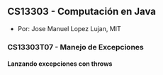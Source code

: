 ## CS13303 - Computación en Java
- Por: Jose Manuel Lopez Lujan, MIT

### CS13303T07 - Manejo de Excepciones 

#### Lanzando excepciones con throws

